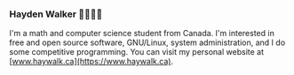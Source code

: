 ### Hayden Walker 💾🔧🌐🐧
I'm a math and computer science student from Canada. I'm interested in free and open source software, GNU/Linux, system administration, and I do some competitive programming. You can visit my personal website at [www.haywalk.ca](https://www.haywalk.ca).
